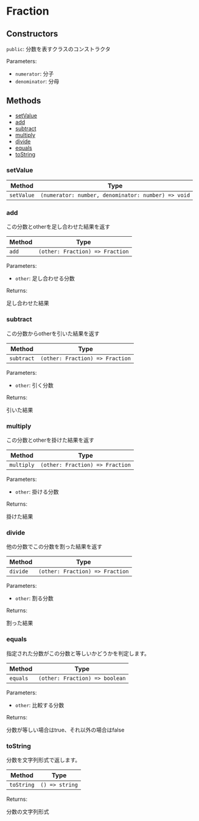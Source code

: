 # Fraction

## Constructors

`public`: 分数を表すクラスのコンストラクタ

Parameters:

* `numerator`: 分子
* `denominator`: 分母


## Methods

- [setValue](#setvalue)
- [add](#add)
- [subtract](#subtract)
- [multiply](#multiply)
- [divide](#divide)
- [equals](#equals)
- [toString](#tostring)

### setValue

| Method | Type |
| ---------- | ---------- |
| `setValue` | `(numerator: number, denominator: number) => void` |

### add

この分数とotherを足し合わせた結果を返す

| Method | Type |
| ---------- | ---------- |
| `add` | `(other: Fraction) => Fraction` |

Parameters:

* `other`: 足し合わせる分数


Returns:

足し合わせた結果

### subtract

この分数からotherを引いた結果を返す

| Method | Type |
| ---------- | ---------- |
| `subtract` | `(other: Fraction) => Fraction` |

Parameters:

* `other`: 引く分数


Returns:

引いた結果

### multiply

この分数とotherを掛けた結果を返す

| Method | Type |
| ---------- | ---------- |
| `multiply` | `(other: Fraction) => Fraction` |

Parameters:

* `other`: 掛ける分数


Returns:

掛けた結果

### divide

他の分数でこの分数を割った結果を返す

| Method | Type |
| ---------- | ---------- |
| `divide` | `(other: Fraction) => Fraction` |

Parameters:

* `other`: 割る分数


Returns:

割った結果

### equals

指定された分数がこの分数と等しいかどうかを判定します。

| Method | Type |
| ---------- | ---------- |
| `equals` | `(other: Fraction) => boolean` |

Parameters:

* `other`: 比較する分数


Returns:

分数が等しい場合はtrue、それ以外の場合はfalse

### toString

分数を文字列形式で返します。

| Method | Type |
| ---------- | ---------- |
| `toString` | `() => string` |

Returns:

分数の文字列形式
